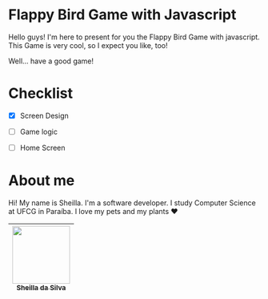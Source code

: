 # Flappy Bird Game with Javascript

Hello guys! I'm here to present for you the Flappy Bird Game with javascript. This Game is very cool, so I expect you like, too! 

Well... have a good game! 


# Checklist

- [x] Screen Design 
- [ ] Game logic
- [ ] Home Screen


# About me

Hi! My name is Sheilla. I'm a software developer. I study Computer Science at UFCG in Paraíba. I love my pets and my plants :heart:


[<img src="https://avatars0.githubusercontent.com/u/20846737?s=460&u=74713b81f37fc0c5a42ae203459a9824505cba20&v=4" width=115 > <br> <sub> Sheilla da Silva </sub>](https://github.com/sheyslong) | 
| :---: | 